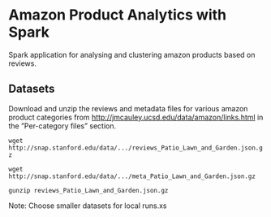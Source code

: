 # Amazon Product Analytics with Spark

Spark application for analysing and clustering amazon products based on reviews.

## Datasets

Download and unzip the reviews and metadata files for various amazon product categories
from http://jmcauley.ucsd.edu/data/amazon/links.html in the ”Per-category files” section. 


`wget http://snap.stanford.edu/data/.../reviews_Patio_Lawn_and_Garden.json.gz`

`wget http://snap.stanford.edu/data/.../meta_Patio_Lawn_and_Garden.json.gz`

`gunzip reviews_Patio_Lawn_and_Garden.json.gz`

Note: Choose smaller datasets for local runs.xs
